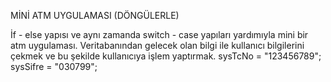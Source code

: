 MİNİ ATM UYGULAMASI (DÖNGÜLERLE)





İf - else yapısı ve aynı zamanda switch - case yapıları yardımıyla mini bir atm uygulaması.
Veritabanından gelecek olan bilgi ile kullanıcı bilgilerini çekmek ve bu şekilde kullanıcıya işlem yaptırmak.
sysTcNo = "123456789";
sysSifre = "030799";


 
 
